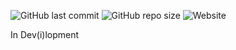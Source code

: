 ![GitHub last commit](https://img.shields.io/github/last-commit/oje-edu/seriously-2-next-portfolio) ![GitHub repo size](https://img.shields.io/github/repo-size/oje-edu/seriously-2-next-portfolio) ![Website](https://img.shields.io/website?down_color=crimson&down_message=%E2%80%A0&style=plastic&up_color=lime&up_message=online&url=https%3A%2F%2Fwho.oje.is)

In Dev(i)lopment